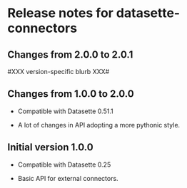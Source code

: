 # Release notes for datasette-connectors


## Changes from 2.0.0 to 2.0.1

  #XXX version-specific blurb XXX#


## Changes from 1.0.0 to 2.0.0

* Compatible with Datasette 0.51.1

* A lot of changes in API adopting a more pythonic style.


## Initial version 1.0.0

* Compatible with Datasette 0.25

* Basic API for external connectors.
